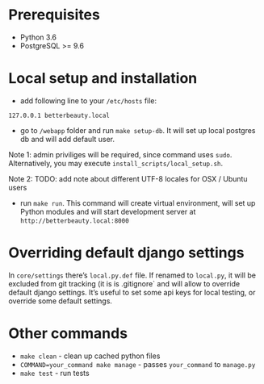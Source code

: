 # Prerequisites

- Python 3.6
- PostgreSQL >= 9.6


# Local setup and installation

- add following line to your `/etc/hosts` file:

`127.0.0.1 betterbeauty.local`
- go to `/webapp` folder and run `make setup-db`. It will set up local postgres db and 
will add default user. 

Note 1: admin priviliges will be required, since command uses `sudo`.
Alternatively, you may execute `install_scripts/local_setup.sh`.

Note 2: TODO: add note about different UTF-8 locales for OSX / Ubuntu users

- run `make run`. This command will create virtual environment, will set up Python modules
and will start development server at `http://betterbeauty.local:8000`


# Overriding default django settings

In `core/settings` there’s `local.py.def` file. If renamed to `local.py`, it will be
excluded from git tracking (it is is .gitignore` and will allow to override default
django settings. It’s useful to set some api keys for local testing,
or override some default settings.

# Other commands

- `make clean` - clean up cached python files
- `COMMAND=your_command make manage` - passes `your_command` to `manage.py`
- `make test` - run tests